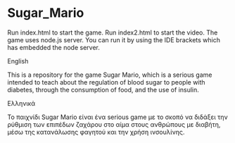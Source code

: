 # Sugar_Mario

Run index.html  to start the game.
Run index2.html to start the video.
The game uses node.js server. You can run it by using the IDE brackets which has embedded the node server.

English

This is a repository for the game Sugar Mario, which is a serious game intended to teach about
the regulation of blood sugar to people with diabetes, through the consumption of food, 
and the use of insulin. 

Ελληνικά

Το παιχνίδι Sugar Mario είναι ένα serious game με το σκοπό να διδάξει την ρύθμιση των επιπέδων 
ζαχάρου στο αίμα στους ανθρώπους με διαβήτη, μέσω της κατανάλωσης φαγητού και την χρήση ινσουλίνης. 

